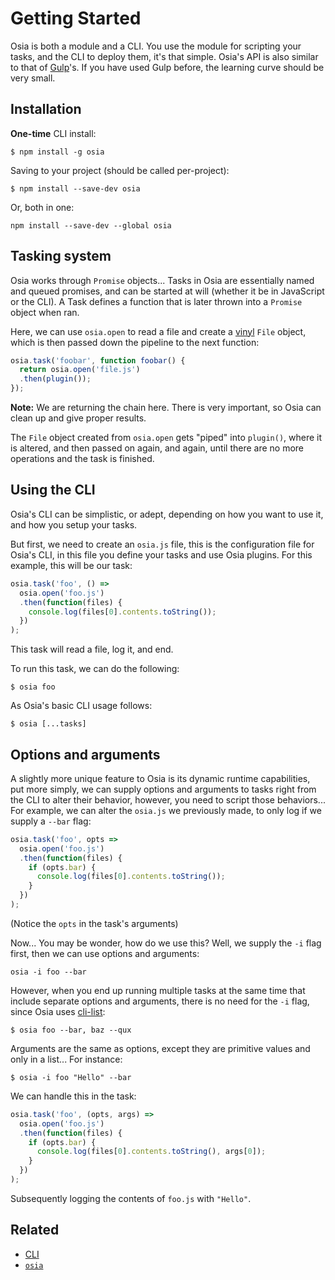 # Getting Started
Osia is both a module and a CLI.  You use the module for scripting your tasks, and the CLI to deploy them, it's that simple. Osia's API is also similar to that of [Gulp](http://github.com/gulpjs/gulp)'s.  If you have used Gulp before, the learning curve should be very small.

## Installation
**One-time** CLI install:
```
$ npm install -g osia
```

Saving to your project (should be called per-project):
```
$ npm install --save-dev osia
```

Or, both in one:
```
npm install --save-dev --global osia
```

## Tasking system
Osia works through `Promise` objects...  Tasks in Osia are essentially named and queued promises, and can be started at will (whether it be in JavaScript or the CLI).  A Task defines a function that is later thrown into a `Promise` object when ran.

Here, we can use `osia.open` to read a file and create a [vinyl](https://github.com/gulpjs/vinyl) `File` object, which is then passed down the pipeline to the next function:
```javascript
osia.task('foobar', function foobar() {
  return osia.open('file.js')
  .then(plugin());
});
```
**Note:** We are returning the chain here.  There is very important, so Osia can clean up and give proper results.

The `File` object created from `osia.open` gets "piped" into `plugin()`, where it is altered, and then passed on again, and again, until there are no more operations and the task is finished.

## Using the CLI
Osia's CLI can be simplistic, or adept, depending on how you want to use it, and how you setup your tasks.

But first, we need to create an `osia.js` file, this is the configuration file for Osia's CLI, in this file you define your tasks and use Osia plugins.  For this example, this will be our task:
```javascript
osia.task('foo', () =>
  osia.open('foo.js')
  .then(function(files) {
    console.log(files[0].contents.toString());
  })
);
```
This task will read a file, log it, and end.

To run this task, we can do the following:
```
$ osia foo
```
As Osia's basic CLI usage follows:
```
$ osia [...tasks]
```

## Options and arguments
A slightly more unique feature to Osia is its dynamic runtime capabilities, put more simply, we can supply options and arguments to tasks right from the CLI to alter their behavior, however, you need to script those behaviors...  For example, we can alter the `osia.js` we previously made, to only log if we supply a `--bar` flag:
```javascript
osia.task('foo', opts =>
  osia.open('foo.js')
  .then(function(files) {
    if (opts.bar) {
      console.log(files[0].contents.toString());
    }
  })
);
```
(Notice the `opts` in the task's arguments)

Now...  You may be wonder, how do we use this?  Well, we supply the `-i` flag first, then we can use options and arguments:
```
osia -i foo --bar
```

However, when you end up running multiple tasks at the same time that include separate options and arguments, there is no need for the `-i` flag, since Osia uses [cli-list](https://github.com/jamen/cli-list):
```
$ osia foo --bar, baz --qux
```

Arguments are the same as options, except they are primitive values and only in a list...  For instance:
```
$ osia -i foo "Hello" --bar
```

We can handle this in the task:
```javascript
osia.task('foo', (opts, args) =>
  osia.open('foo.js')
  .then(function(files) {
    if (opts.bar) {
      console.log(files[0].contents.toString(), args[0]);
    }
  })
);
```
Subsequently logging the contents of `foo.js` with `"Hello"`.

## Related
 - [CLI](CLI.md)
 - [`osia`](api/osia.md)
